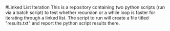 #Linked List Iteration
This is a repository containing two python scripts (run via a batch script) to test whether recursion or a while loop is faster for iterating through a linked list.
The script to run will create a file titled "results.txt" and report the python script results there.
